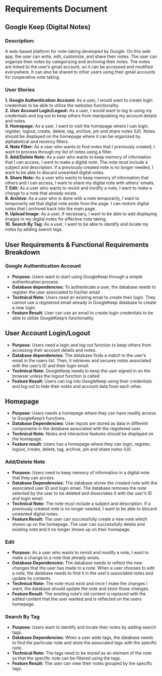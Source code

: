 # Requirements Document

## Google Keep (Digital Notes)
### Description: 

A web-based platform for note-taking developed by Google. On this web app, the user can write, edit, customize, and share their notes. The user can organize their notes by categorizing and archiving their notes. The notes are linked to the user’s gmail account, so it can be accessed and modified everywhere. It can also be shared to other users using their gmail accounts for cooperative note taking.

### User Stories
**1. Google Authentication Account:** As a user, I would want to create login credentials to be able to utilize the websites functionality.<br/>
**2. User Account Login/Logout:** As a user, I would want to log in using my credentials and log out to keep others from manipulating my account details and notes.<br/>
**3. Homepage:** As a user, I want to visit the homepage where I can login, register, logout, create, delete, tag, archive, pin and share notes (UI). Notes should be displayed on the homepage where it can be organized by alphabetical and recency filters.<br/>
**4. Note Filter:** As a user who wants to find notes that I previously created, I want to process through my list of notes using a filter.<br/>
**5. Add/Delete Note:** As a user who wants to keep memory of information that I can access, I want to make a digital note. The note must include a subject and description. If a previously created note is no longer needed, I want to be able to discard unwanted digital notes.<br/>
**6. Share Note:** As a user who wants to keep memory of information that others and I can access, I want to share my digital note with others’ emails.<br/>
**7. Edit:** As a user who wants to revisit and modify a note, I want to make a change to a note that already exists.  <br/>
**8. Archive:** As a user who is done with a note temporarily, I want to temporarily set that digital note aside from the page. I can restore digital notes that I archived back into the main page.<br/>
**9. Upload Image:** As a user, if necessary, I want to be able to add displaying images in my digital notes for effective note taking. <br/>
**10. Search By Tag:** As a user, I want to be able to identify and locate my notes by adding search tags.<br/>

## User Requirements & Functional Requirements Breakdown
### Google Authentication Account
- **Purpose:** Users want to start using GoogleKeep through a simple authentication process.
- **Database dependencies:** To authenticate a user, the database needs to register the user associated to his/her email .
- **Technical Note:** Users need an existing email to create their login. They cannot use a registered email already in GoogleKeep database to create a new login.
- **Feature Result:** User can use an email to create login credentials to be able to utilize GoogleKeep’s functionality.

## User Account Login/Logout
- **Purpose:** Users need a login and log out function to keep others from accessing their account details and notes.
- **Database dependencies:** The database finds a match to the user’s email in the users list. Then, it retrieves and secures notes associated with the user’s ID and their login email. 
- **Technical Note:** GoogleKeep needs to keep the user signed in on the browser unless the logout function is called.
- **Feature Result:** Users can log into GoogleKeep using their credentials and log out to hide their notes and account data from each other.

## Homepage
- **Purpose:** Users needs a homepage where they can have readily access to GoogleKeep’s functions.
- **Database Dependencies:** User inputs are stored as data in different components in the database associated with the registered user.
- **Technical Note:** Notes and interactive features should be displayed on the homepage. 
- **Feature result:** Users has a homepage where they can login, register, logout, create, delete, tag, archive, pin and share notes (UI). 

### Add/Delete Note
- **Purpose:** Users need to keep memory of information in a digital note that they can access. <br/>
- **Database Dependencies:** The database stores the created note with the associated user ID and login email. The database removes the note selected by the user to be deleted and dissociates it with the user’s ID and login email.<br/>
- **Technical Note:** The note must include a subject and description. If a previously created note is no longer needed, I want to be able to discard unwanted digital notes.<br/>
- **Feature Result:** The user can successfully create a new note which shows up on the homepage. The user can successfully delete and existing note and it no longer shows up on their homepage.<br/>

### Edit
- **Purpose:** As a user who wants to revisit and modify a note, I want to make a change to a note that already exists.<br/>
- **Database Dependencies:** The database needs to reflect the new changes that the user has made to a note. When a user chooses to edit a note, the database needs to find it in the user’s associated notes and update its contents.<br/>
- **Technical Note:** The note must exist and once I make the changes I want, the database should update the note and store those changes.<br/>
- **Feature Result:** The existing note’s old content is replaced with the edited content that the user wanted and is reflected on the users homepage.<br/>

### Search By Tag
- **Purpose:** Users want to identify and locate their notes by adding search tags.<br/>
- **Database Dependencies:** When a user adds tags, the database needs to find the particular note and store the associated tags with the specific note.<br/>
- **Technical Note:** The tags need to be stored as an element of the note so that the specific note can be filtered using the tags.<br/>
- **Feature Result:** The user can view their notes grouped by the specific tags.<br/>


